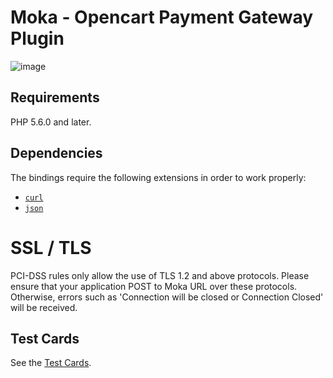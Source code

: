 # Moka - Opencart Payment Gateway Plugin

![image](https://optimisthub.com/cdn/moka/moka-opencart-plugin.png?v2)

## Requirements

PHP 5.6.0 and later.

## Dependencies

The bindings require the following extensions in order to work properly:

-   [`curl`](https://secure.php.net/manual/en/book.curl.php)
-   [`json`](https://secure.php.net/manual/en/book.json.php)

# SSL / TLS
PCI-DSS rules only allow the use of TLS 1.2 and above protocols. Please ensure that your application POST to Moka URL over these protocols. Otherwise, errors such as 'Connection will be closed or Connection Closed' will be received.

## Test Cards

See the [Test Cards](https://developer.moka.com/home.php?page=test-kartlari).
